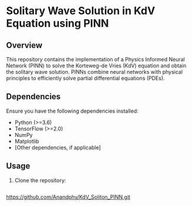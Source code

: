 # Solitary Wave Solution in KdV Equation using PINN

## Overview

This repository contains the implementation of a Physics Informed Neural Network (PINN) to solve the Korteweg-de Vries (KdV) equation and obtain the solitary wave solution. PINNs combine neural networks with physical principles to efficiently solve partial differential equations (PDEs).

## Dependencies

Ensure you have the following dependencies installed:

- Python (>=3.6)
- TensorFlow (>=2.0)
- NumPy
- Matplotlib
- [Other dependencies, if applicable]

## Usage

1. Clone the repository:

   ```bash
  https://github.com/Anandphy/KdV_Soliton_PINN.git
